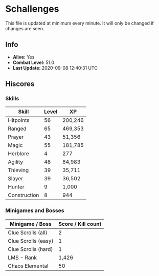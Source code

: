 # Schallenges

This file is updated at minimum every minute. It will only be changed if changes are seen.

## Info

 - **Alive:** Yes
 - **Combat Level:** 51.0
 - **Last Update:** 2020-09-08 12:40:31 UTC

## Hiscores

### Skills

| Skill | Level | XP |
|--|--|--|
| Hitpoints | 56 | 200,246 |
| Ranged | 65 | 469,353 |
| Prayer | 43 | 51,356 |
| Magic | 55 | 181,785 |
| Herblore | 4 | 277 |
| Agility | 48 | 84,983 |
| Thieving | 39 | 35,711 |
| Slayer | 39 | 36,502 |
| Hunter | 9 | 1,000 |
| Construction | 8 | 944 |

### Minigames and Bosses

| Minigame / Boss | Score / Kill count |
|--|--|
| Clue Scrolls (all) | 2 |
| Clue Scrolls (easy) | 1 |
| Clue Scrolls (hard) | 1 |
| LMS - Rank | 1,426 |
| Chaos Elemental | 50 |
